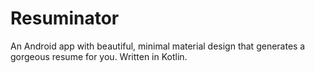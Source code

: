 # Resuminator
An Android app with beautiful, minimal material design that generates a gorgeous resume for you. Written in Kotlin.
